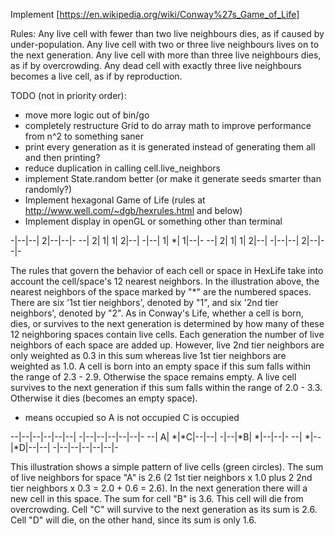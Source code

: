 Implement [https://en.wikipedia.org/wiki/Conway%27s_Game_of_Life]

Rules:
Any live cell with fewer than two live neighbours dies, as if caused by under-population.
Any live cell with two or three live neighbours lives on to the next generation.
Any live cell with more than three live neighbours dies, as if by overcrowding.
Any dead cell with exactly three live neighbours becomes a live cell, as if by reproduction.

TODO (not in priority order):
* move more logic out of bin/go
* completely restructure Grid to do array math to improve performance from n^2 to something saner
* print every generation as it is generated instead of generating them all and then printing?
* reduce duplication in calling cell.live_neighbors
* implement State.random better (or make it generate seeds smarter than randomly?)
* Implement hexagonal Game of Life     (rules at http://www.well.com/~dgb/hexrules.html and below)
* Implement display in openGL or something other than terminal

-|--|--| 2|--|--|-
--| 2| 1| 1| 2|--|
-|--| 1| *| 1|--|-
--| 2| 1| 1| 2|--|
-|--|--| 2|--|--|-

The rules that govern the behavior of each cell or space in HexLife take into account the cell/space's 12 nearest neighbors.
In the illustration above, the nearest neighbors of the space marked by "*"  are the numbered spaces.
There are six '1st tier neighbors', denoted by "1", and six '2nd tier neighbors', denoted by "2".
As in Conway's Life, whether a cell is born, dies, or survives to the next generation is determined by how many of these 12 neighboring spaces contain live cells.
Each generation the number of live neighbors of each space are added up. However, live 2nd tier neighbors are only weighted as 0.3 in this sum whereas live 1st tier neighbors are weighted as 1.0.
A cell is born into an empty space if this sum falls within the range of 2.3 - 2.9. Otherwise the space remains empty.
A live cell survives to the next generation if this sum falls within the range of 2.0 - 3.3. Otherwise it dies (becomes an empty space).

* means occupied
so A is not occupied
C is occupied

--|--|--|--|--|--|
-|--|--|--|--|--|-
--| A| *|*C|--|--|
-|--|*B| *|--|--|-
--| *|--|*D|--|--|
-|--|--|--|--|--|-

This illustration shows a simple pattern of live cells (green circles).
The sum of live neighbors for space "A" is 2.6 (2 1st tier neighbors x 1.0 plus 2 2nd tier neighbors x 0.3 = 2.0 + 0.6 = 2.6).
In the next generation there will a new cell in this space. The sum for cell "B" is 3.6.
This cell will die from overcrowding. Cell "C" will survive to the next generation as its sum is 2.6.
Cell "D" will die, on the other hand, since its sum is only 1.6.